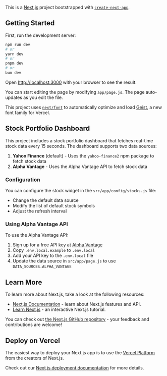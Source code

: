 This is a [Next.js](https://nextjs.org) project bootstrapped with [`create-next-app`](https://github.com/vercel/next.js/tree/canary/packages/create-next-app).

## Getting Started

First, run the development server:

```bash
npm run dev
# or
yarn dev
# or
pnpm dev
# or
bun dev
```

Open [http://localhost:3000](http://localhost:3000) with your browser to see the result.

You can start editing the page by modifying `app/page.js`. The page auto-updates as you edit the file.

This project uses [`next/font`](https://nextjs.org/docs/app/building-your-application/optimizing/fonts) to automatically optimize and load [Geist](https://vercel.com/font), a new font family for Vercel.

## Stock Portfolio Dashboard

This project includes a stock portfolio dashboard that fetches real-time stock data every 15 seconds. The dashboard supports two data sources:

1. **Yahoo Finance** (default) - Uses the `yahoo-finance2` npm package to fetch stock data
2. **Alpha Vantage** - Uses the Alpha Vantage API to fetch stock data

### Configuration

You can configure the stock widget in the `src/app/config/stocks.js` file:

- Change the default data source
- Modify the list of default stock symbols
- Adjust the refresh interval

### Using Alpha Vantage API

To use the Alpha Vantage API:

1. Sign up for a free API key at [Alpha Vantage](https://www.alphavantage.co/support/#api-key)
2. Copy `.env.local.example` to `.env.local`
3. Add your API key to the `.env.local` file
4. Update the data source in `src/app/page.js` to use `DATA_SOURCES.ALPHA_VANTAGE`

## Learn More

To learn more about Next.js, take a look at the following resources:

- [Next.js Documentation](https://nextjs.org/docs) - learn about Next.js features and API.
- [Learn Next.js](https://nextjs.org/learn) - an interactive Next.js tutorial.

You can check out [the Next.js GitHub repository](https://github.com/vercel/next.js) - your feedback and contributions are welcome!

## Deploy on Vercel

The easiest way to deploy your Next.js app is to use the [Vercel Platform](https://vercel.com/new?utm_medium=default-template&filter=next.js&utm_source=create-next-app&utm_campaign=create-next-app-readme) from the creators of Next.js.

Check out our [Next.js deployment documentation](https://nextjs.org/docs/app/building-your-application/deploying) for more details.
